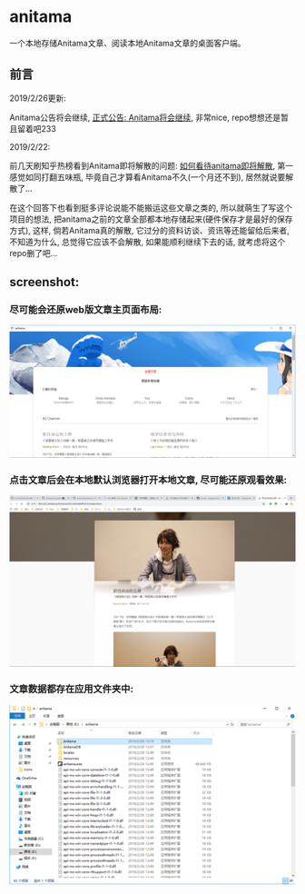 # anitama

一个本地存储Anitama文章、阅读本地Anitama文章的桌面客户端。

## 前言

2019/2/26更新:

Anitama公告将会继续, [正式公告: Anitama将会继续](https://zhuanlan.zhihu.com/p/57680263), 非常nice, repo想想还是暂且留着吧233

2019/2/22:

前几天刷知乎热榜看到Anitama即将解散的问题: [如何看待anitama即将解散](https://www.zhihu.com/question/313191641), 第一感觉如同打翻五味瓶, 毕竟自己才算看Anitama不久(一个月还不到), 居然就说要解散了...

在这个回答下也看到挺多评论说能不能搬运这些文章之类的, 所以就萌生了写这个项目的想法, 把anitama之前的文章全部都本地存储起来(硬件保存才是最好的保存方式), 这样, 倘若Anitama真的解散, 它过分的资料访谈、资讯等还能留给后来者, 不知道为什么, 总觉得它应该不会解散, 如果能顺利继续下去的话, 就考虑将这个repo删了吧...

## screenshot:

### 尽可能会还原web版文章主页面布局:

![1.png](https://github.com/feijian123456/Anitama/blob/master/screenshot/1.png)

### 点击文章后会在本地默认浏览器打开本地文章, 尽可能还原观看效果:

![2.png](https://github.com/feijian123456/Anitama/blob/master/screenshot/2.png)

### 文章数据都存在应用文件夹中:

![3.png](https://github.com/feijian123456/Anitama/blob/master/screenshot/3.png)

